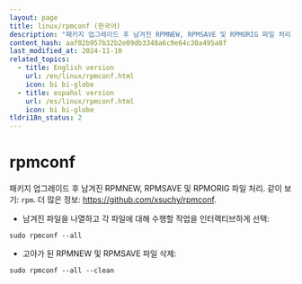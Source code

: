 ```yaml
---
layout: page
title: linux/rpmconf (한국어)
description: "패키지 업그레이드 후 남겨진 RPMNEW, RPMSAVE 및 RPMORIG 파일 처리."
content_hash: aaf02b957b32b2e09db3348a6c9e64c30a495a8f
last_modified_at: 2024-11-10
related_topics:
  - title: English version
    url: /en/linux/rpmconf.html
    icon: bi bi-globe
  - title: español version
    url: /es/linux/rpmconf.html
    icon: bi bi-globe
tldri18n_status: 2
---
```

# rpmconf

패키지 업그레이드 후 남겨진 RPMNEW, RPMSAVE 및 RPMORIG 파일 처리.
같이 보기: `rpm`.
더 많은 정보: <https://github.com/xsuchy/rpmconf>.

- 남겨진 파일을 나열하고 각 파일에 대해 수행할 작업을 인터랙티브하게 선택:

`sudo rpmconf --all`

- 고아가 된 RPMNEW 및 RPMSAVE 파일 삭제:

`sudo rpmconf --all --clean`
